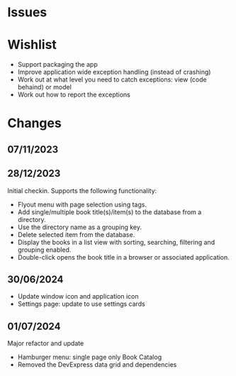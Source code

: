 # Issues

# Wishlist
- Support packaging the app
- Improve application wide exception handling (instead of crashing)
- Work out at what level you need to catch exceptions: view (code behaind) or model
- Work out how to report the exceptions

# Changes
## 07/11/2023

## 28/12/2023
Initial checkin. Supports the following functionality:
- Flyout menu with page selection using tags.
- Add single/multiple book title(s)/item(s) to the database from a directory.
- Use the directory name as a grouping key.
- Delete selected item from the database.
- Display the books in a list view with sorting, searching, filtering and grouping enabled.
- Double-click opens the book title in a browser or associated application.

## 30/06/2024
- Update window icon and application icon
- Settings page: update to use settings cards

## 01/07/2024
Major refactor and update
- Hamburger menu: single page only Book Catalog
- Removed the DevExpress data grid and dependencies

